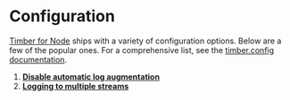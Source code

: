 # Configuration

[Timber for Node](https://github.com/timberio/timber-ruby) ships with a variety of configuration options. Below are a few of the popular ones. For a comprehensive list, see the [timber.config documentation](https://timberio.github.io/timber-node/variable/index.html#static-variable-config).

1. [**Disable automatic log augmentation**](/docs/languages/node/configuration/automatic-log-augmentation)
2. [**Logging to multiple streams**](/docs/languages/node/configuration/logging-to-multiple-streams)